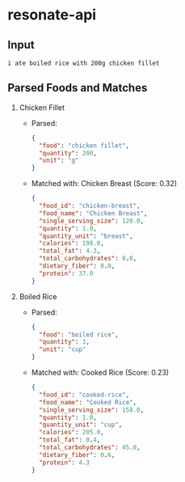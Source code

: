 # resonate-api

## Input
`i ate boiled rice with 200g chicken fillet`

## Parsed Foods and Matches
1. Chicken Fillet
   - Parsed: 
     ```json
     {
       "food": "chicken fillet",
       "quantity": 200,
       "unit": "g"
     }
     ```
   - Matched with: Chicken Breast (Score: 0.32)
     ```json
     {
       "food_id": "chicken-breast",
       "food_name": "Chicken Breast",
       "single_serving_size": 120.0,
       "quantity": 1.0,
       "quantity_unit": "breast",
       "calories": 198.0,
       "total_fat": 4.3,
       "total_carbohydrates": 0.0,
       "dietary_fiber": 0.0,
       "protein": 37.0
     }
     ```

2. Boiled Rice
   - Parsed:
     ```json
     {
       "food": "boiled rice",
       "quantity": 1,
       "unit": "cup"
     }
     ```
   - Matched with: Cooked Rice (Score: 0.23)
     ```json
     {
       "food_id": "cooked-rice",
       "food_name": "Cooked Rice",
       "single_serving_size": 158.0,
       "quantity": 1.0,
       "quantity_unit": "cup",
       "calories": 205.0,
       "total_fat": 0.4,
       "total_carbohydrates": 45.0,
       "dietary_fiber": 0.6,
       "protein": 4.3
     }
     ```